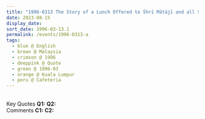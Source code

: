 ```yaml
---
title: "1996-0313 The Story of a Lunch Offered to Śhrī Mātājī and all Sahaja Yogis, Cafeteria of a Store, Kuala Lumpur, Malaysia"
date: 2023-08-15
display_date: 
sort_date: 1996-03-13.1
permalink: /events/1996-0313-a
tags:
  - blue @ English
  - brown @ Malaysia
  - crimson @ 1996
  - deeppink @ Quote
  - green @ 1996-03
  - orange @ Kuala Lumpur
  - peru @ Cafeteria
---
```


<br>

<wave-list>
  <list-title color="DarkSeaGreen" width="55">Key Quotes</list-title>
  <list-item color="BlanchedAlmond" width="280"><b>Q1:</b> <i></i></list-item>
  <list-item color="Lavender" width="280"><b>Q2:</b> <i></i></list-item>
</wave-list>

<br>

<wave-list>
  <list-title color="DarkSeaGreen" width="55">Comments</list-title>
  <list-item color="BlanchedAlmond" width="280"><b>C1:</b> <i></i></list-item>
  <list-item color="Lavender" width="280"><b>C2:</b> <i></i></list-item>
</wave-list>